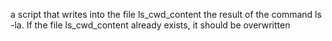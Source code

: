 a script that writes into the file ls_cwd_content the result of the command ls -la. If the file ls_cwd_content already exists, it should be overwritten
